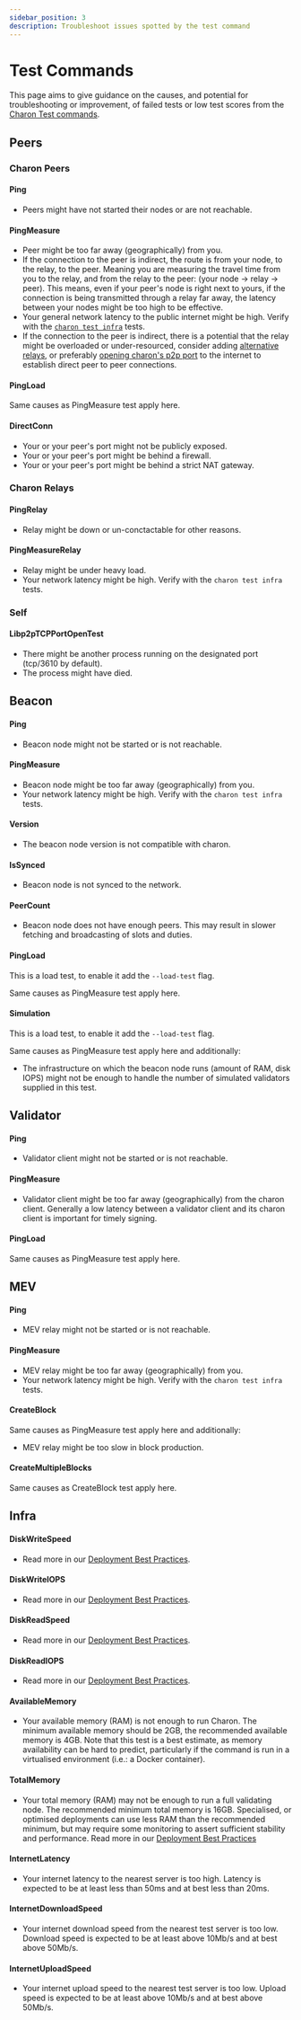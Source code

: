 ```yaml
---
sidebar_position: 3
description: Troubleshoot issues spotted by the test command
---
```


# Test Commands

This page aims to give guidance on the causes, and potential for troubleshooting or improvement, of failed tests or low test scores from the [Charon Test commands](../../run/prepare/test-command.md).

## Peers

### Charon Peers

#### Ping

- Peers might have not started their nodes or are not reachable.

#### PingMeasure

- Peer might be too far away (geographically) from you.
- If the connection to the peer is indirect, the route is from your node, to the relay, to the peer. Meaning you are measuring the travel time from you to the relay, and from the relay to the peer: (your node -> relay -> peer). This means, even if your peer's node is right next to yours, if the connection is being transmitted through a relay far away, the latency between your nodes might be too high to be effective.
- Your general network latency to the public internet might be high. Verify with the [`charon test infra`](../../run/prepare/test-command.md#test-machine-and-network-performance) tests.
- If the connection to the peer is indirect, there is a potential that the relay might be overloaded or under-resourced, consider adding [alternative relays](../../adv/security/risks.md#risk-obol-hosting-the-relay-infrastructure), or preferably [opening charon's p2p port](../../learn/charon/networking.mdx#libp2p-relays-and-peer-discovery) to the internet to establish direct peer to peer connections.

#### PingLoad

Same causes as PingMeasure test apply here.

#### DirectConn

- Your or your peer's port might not be publicly exposed.
- Your or your peer's port might be behind a firewall.
- Your or your peer's port might be behind a strict NAT gateway.

### Charon Relays

#### PingRelay

- Relay might be down or un-conctactable for other reasons.

#### PingMeasureRelay

- Relay might be under heavy load.
- Your network latency might be high. Verify with the `charon test infra` tests.

### Self

#### Libp2pTCPPortOpenTest

- There might be another process running on the designated port (tcp/3610 by default).
- The process might have died.

## Beacon

#### Ping

- Beacon node might not be started or is not reachable.

#### PingMeasure

- Beacon node might be too far away (geographically) from you.
- Your network latency might be high. Verify with the `charon test infra` tests.

#### Version

- The beacon node version is not compatible with charon.

#### IsSynced

- Beacon node is not synced to the network.

#### PeerCount

- Beacon node does not have enough peers. This may result in slower fetching and broadcasting of slots and duties.

#### PingLoad

This is a load test, to enable it add the `--load-test` flag.

Same causes as PingMeasure test apply here.

#### Simulation

This is a load test, to enable it add the `--load-test` flag.

Same causes as PingMeasure test apply here and additionally:

- The infrastructure on which the beacon node runs (amount of RAM, disk IOPS) might not be enough to handle the number of simulated validators supplied in this test.

## Validator

#### Ping

- Validator client might not be started or is not reachable.

#### PingMeasure

- Validator client might be too far away (geographically) from the charon client. Generally a low latency between a validator client and its charon client is important for timely signing. 

#### PingLoad

Same causes as PingMeasure test apply here.

## MEV

#### Ping

- MEV relay might not be started or is not reachable.

#### PingMeasure

- MEV relay might be too far away (geographically) from you.
- Your network latency might be high. Verify with the `charon test infra` tests.

#### CreateBlock

Same causes as PingMeasure test apply here and additionally:

- MEV relay might be too slow in block production.

#### CreateMultipleBlocks

Same causes as CreateBlock test apply here.

## Infra

#### DiskWriteSpeed

- Read more in our [Deployment Best Practices](../../run/prepare/deployment-best-practices#hardware-specifications).

#### DiskWriteIOPS

- Read more in our [Deployment Best Practices](../../run/prepare/deployment-best-practices#hardware-specifications).

#### DiskReadSpeed

- Read more in our [Deployment Best Practices](../../run/prepare/deployment-best-practices#hardware-specifications).

#### DiskReadIOPS

- Read more in our [Deployment Best Practices](../../run/prepare/deployment-best-practices#hardware-specifications).

#### AvailableMemory

- Your available memory (RAM) is not enough to run Charon. The minimum available memory should be 2GB, the recommended available memory is 4GB. Note that this test is a best estimate, as memory availability can be hard to predict, particularly if the command is run in a virtualised environment (i.e.: a Docker container).

#### TotalMemory

- Your total memory (RAM) may not be enough to run a full validating node. The recommended minimum total memory is 16GB. Specialised, or optimised deployments can use less RAM than the recommended minimum, but may require some monitoring to assert sufficient stability and performance. Read more in our [Deployment Best Practices](../../run/prepare/deployment-best-practices#hardware-specifications)

#### InternetLatency

- Your internet latency to the nearest server is too high. Latency is expected to be at least less than 50ms and at best less than 20ms.

#### InternetDownloadSpeed

- Your internet download speed from the nearest test server is too low. Download speed is expected to be at least above 10Mb/s and at best above 50Mb/s.

#### InternetUploadSpeed

- Your internet upload speed to the nearest test server is too low. Upload speed is expected to be at least above 10Mb/s and at best above 50Mb/s.
